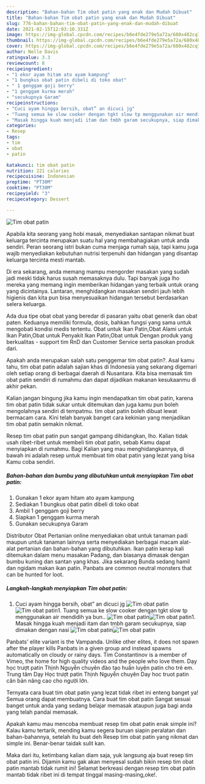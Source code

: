 ```yaml
---
description: "Bahan-bahan Tim obat patin yang enak dan Mudah Dibuat"
title: "Bahan-bahan Tim obat patin yang enak dan Mudah Dibuat"
slug: 776-bahan-bahan-tim-obat-patin-yang-enak-dan-mudah-dibuat
date: 2021-02-15T12:03:10.331Z
image: https://img-global.cpcdn.com/recipes/b6e4fde279e5a72a/680x482cq70/tim-obat-patin-foto-resep-utama.jpg
thumbnail: https://img-global.cpcdn.com/recipes/b6e4fde279e5a72a/680x482cq70/tim-obat-patin-foto-resep-utama.jpg
cover: https://img-global.cpcdn.com/recipes/b6e4fde279e5a72a/680x482cq70/tim-obat-patin-foto-resep-utama.jpg
author: Nelle Davis
ratingvalue: 3.3
reviewcount: 8
recipeingredient:
- "1 ekor ayam hitam ato ayam kampung"
- "1 bungkus obat patin dibeli di toko obat"
- " 1 genggam goji berry"
- "1 genggam kurma merah"
- "secukupnya Garam"
recipeinstructions:
- "Cuci ayam hingga bersih, obat” an dicuci jg"
- "Tuang semua ke slow cooker dengan tgkt slow tp menggunakan air mendidih ya bun.."
- "Masak hingga kuah menjadi itam dan tmbh garam secukupnya, siap dimakan dengan nasi"
categories:
- Resep
tags:
- tim
- obat
- patin

katakunci: tim obat patin 
nutrition: 221 calories
recipecuisine: Indonesian
preptime: "PT30M"
cooktime: "PT30M"
recipeyield: "3"
recipecategory: Dessert

---
```



![Tim obat patin](https://img-global.cpcdn.com/recipes/b6e4fde279e5a72a/680x482cq70/tim-obat-patin-foto-resep-utama.jpg)

Apabila kita seorang yang hobi masak, menyediakan santapan nikmat buat keluarga tercinta merupakan suatu hal yang membahagiakan untuk anda sendiri. Peran seorang istri bukan cuma menjaga rumah saja, tapi kamu juga wajib menyediakan kebutuhan nutrisi terpenuhi dan hidangan yang disantap keluarga tercinta mesti mantab.

Di era  sekarang, anda memang mampu mengorder masakan yang sudah jadi meski tidak harus susah memasaknya dulu. Tapi banyak juga lho mereka yang memang ingin memberikan hidangan yang terbaik untuk orang yang dicintainya. Lantaran, menghidangkan masakan sendiri jauh lebih higienis dan kita pun bisa menyesuaikan hidangan tersebut berdasarkan selera keluarga. 

Ada dua tipe obat obat yang beredar di pasaran yaitu obat generik dan obat paten. Keduanya memiliki formula, dosis, bahkan fungsi yang sama untuk mengobati kondisi medis tertentu. Obat untuk Ikan Patin,Obat Alami untuk Ikan Patin,Obat untuk Penyakit Ikan Patin,Obat untuk Dengan produk yang berkualitas - support tim RnD dan Customer Service serta pasokan produk dari.

Apakah anda merupakan salah satu penggemar tim obat patin?. Asal kamu tahu, tim obat patin adalah sajian khas di Indonesia yang sekarang digemari oleh setiap orang di berbagai daerah di Nusantara. Kita bisa memasak tim obat patin sendiri di rumahmu dan dapat dijadikan makanan kesukaanmu di akhir pekan.

Kalian jangan bingung jika kamu ingin mendapatkan tim obat patin, karena tim obat patin tidak sukar untuk ditemukan dan juga kamu pun boleh mengolahnya sendiri di tempatmu. tim obat patin boleh dibuat lewat bermacam cara. Kini telah banyak banget cara kekinian yang menjadikan tim obat patin semakin nikmat.

Resep tim obat patin pun sangat gampang dihidangkan, lho. Kalian tidak usah ribet-ribet untuk membeli tim obat patin, sebab Kamu dapat menyiapkan di rumahmu. Bagi Kalian yang mau menghidangkannya, di bawah ini adalah resep untuk membuat tim obat patin yang lezat yang bisa Kamu coba sendiri.

<!--inarticleads1-->

##### Bahan-bahan dan bumbu yang dibutuhkan untuk menyiapkan Tim obat patin:

1. Gunakan 1 ekor ayam hitam ato ayam kampung
1. Sediakan 1 bungkus obat patin dibeli di toko obat
1. Ambil  1 genggam goji berry
1. Siapkan 1 genggam kurma merah
1. Gunakan secukupnya Garam


Distributor Obat Pertanian online menyediakan obat untuk tanaman padi maupun untuk tanaman lainnya serta menyediakan berbagai macam alat-alat pertanian dan bahan-bahan yang dibutuhkan. Ikan patin kerap kali ditemukan dalam menu masakan Padang, dan biasanya dimasak dengan bumbu kuning dan santan yang khas. Jika sekarang Bunda sedang hamil dan ngidam makan ikan patin. Panbats are common neutral monsters that can be hunted for loot. 

<!--inarticleads2-->

##### Langkah-langkah menyiapkan Tim obat patin:

1. Cuci ayam hingga bersih, obat” an dicuci jg
<img src="https://img-global.cpcdn.com/steps/4dd722c2c8f15545/160x128cq70/tim-obat-patin-langkah-memasak-1-foto.jpg" alt="Tim obat patin"><img src="https://img-global.cpcdn.com/steps/439abbfdec2e7c83/160x128cq70/tim-obat-patin-langkah-memasak-1-foto.jpg" alt="Tim obat patin">1. Tuang semua ke slow cooker dengan tgkt slow tp menggunakan air mendidih ya bun..
<img src="https://img-global.cpcdn.com/steps/6937738cedf804a9/160x128cq70/tim-obat-patin-langkah-memasak-2-foto.jpg" alt="Tim obat patin"><img src="https://img-global.cpcdn.com/steps/e7bea49ca952f809/160x128cq70/tim-obat-patin-langkah-memasak-2-foto.jpg" alt="Tim obat patin">1. Masak hingga kuah menjadi itam dan tmbh garam secukupnya, siap dimakan dengan nasi
<img src="https://img-global.cpcdn.com/steps/b64c214b7f678239/160x128cq70/tim-obat-patin-langkah-memasak-3-foto.jpg" alt="Tim obat patin"><img src="https://img-global.cpcdn.com/steps/4890d1fbff82edb9/160x128cq70/tim-obat-patin-langkah-memasak-3-foto.jpg" alt="Tim obat patin">

Panbats&#39; elite variant is the Vampanda. Unlike other elites, it does not spawn after the player kills Panbats in a given group and instead spawns automatically on cloudy or rainy days. Tim Constantinov is a member of Vimeo, the home for high quality videos and the people who love them. Dạy học trượt patin Thịnh Nguyễn chuyên đào tạo huấn luyện patin cho trẻ em. Trung tâm Dạy Học trượt patin Thịnh Nguyễn chuyên Day hoc truot patin căn bản nâng cao cho người lớn. 

Ternyata cara buat tim obat patin yang lezat tidak ribet ini enteng banget ya! Semua orang dapat membuatnya. Cara buat tim obat patin Sangat sesuai banget untuk anda yang sedang belajar memasak ataupun juga bagi anda yang telah pandai memasak.

Apakah kamu mau mencoba membuat resep tim obat patin enak simple ini? Kalau kamu tertarik, mending kamu segera buruan siapin peralatan dan bahan-bahannya, setelah itu buat deh Resep tim obat patin yang nikmat dan simple ini. Benar-benar taidak sulit kan. 

Maka dari itu, ketimbang kalian diam saja, yuk langsung aja buat resep tim obat patin ini. Dijamin kamu gak akan menyesal sudah bikin resep tim obat patin mantab tidak rumit ini! Selamat berkreasi dengan resep tim obat patin mantab tidak ribet ini di tempat tinggal masing-masing,oke!.

